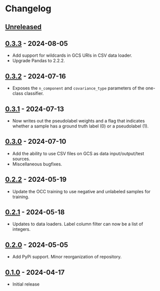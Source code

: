 # Changelog

<!--

Changelog follow the https://keepachangelog.com/ standard (at least the headers)

This allow to:

* auto-parsing release notes during the automated releases from github-action:
  https://github.com/marketplace/actions/pypi-github-auto-release
* Have clickable headers in the rendered markdown

To release a new version (e.g. from `1.0.0` -> `2.0.0`):

* Create a new `# [2.0.0] - YYYY-MM-DD` header and add the current
  `[Unreleased]` notes.
* At the end of the file:
  * Define the new link url:
  `[2.0.0]: https://github.com/google-research/spade_anomaly_detection/compare/v1.0.0...v2.0.0`
  * Update the `[Unreleased]` url: `v1.0.0...HEAD` -> `v2.0.0...HEAD`
* If updating the PyPi version, also update the `__version__` variable in the
  `__init__.py` file at the root of the module.
-->

## [Unreleased]

## [0.3.3] - 2024-08-05

* Add support for wildcards in GCS URIs in CSV data loader.
* Upgrade Pandas to 2.2.2.

## [0.3.2] - 2024-07-16

* Exposes the `n_component` and `covariance_type` parameters of the one-class classifier.

## [0.3.1] - 2024-07-13

* Now writes out the pseudolabel weights and a flag that indicates whether a sample has a ground truth label (0) or a pseudolabel (1).

## [0.3.0] - 2024-07-10

* Add the ability to use CSV files on GCS as data input/output/test sources.
* Miscellaneous bugfixes.

## [0.2.2] - 2024-05-19

* Update the OCC training to use negative and unlabeled samples for training.

## [0.2.1] - 2024-05-18

* Updates to data loaders. Label column filter can now be a list of integers.

## [0.2.0] - 2024-05-05

* Add PyPi support. Minor reorganization of repository.

## [0.1.0] - 2024-04-17

* Initial release

[Unreleased]: https://github.com/google-research/spade_anomaly_detection/compare/v0.3.3...HEAD
[0.3.3]: https://github.com/google-research/spade_anomaly_detection/compare/v0.3.2...v0.3.3
[0.3.2]: https://github.com/google-research/spade_anomaly_detection/compare/v0.3.1...v0.3.2
[0.3.1]: https://github.com/google-research/spade_anomaly_detection/compare/v0.3.0...v0.3.1
[0.3.0]: https://github.com/google-research/spade_anomaly_detection/compare/v0.2.2...v0.3.0
[0.2.2]: https://github.com/google-research/spade_anomaly_detection/compare/v0.2.1...v0.2.2
[0.2.1]: https://github.com/google-research/spade_anomaly_detection/compare/v0.2.0...v0.2.1
[0.2.0]: https://github.com/google-research/spade_anomaly_detection/compare/v0.1.0...v0.2.0
[0.1.0]: https://github.com/google-research/spade_anomaly_detection/releases/tag/v0.1.0
